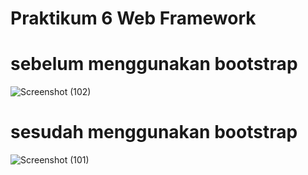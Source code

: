 # Praktikum 6 Web Framework

# sebelum menggunakan bootstrap

![Screenshot (102)](https://github.com/Akramsatya085/Lab6Web/assets/115615953/f5899d65-770d-4cce-9beb-0a468b2d8585)

# sesudah menggunakan bootstrap

![Screenshot (101)](https://github.com/Akramsatya085/Lab6Web/assets/115615953/ec58146e-8f54-4c7c-bc81-e47f51d647af)
